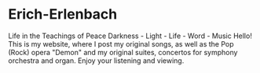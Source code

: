 # Erich-Erlenbach
Life in the Teachings of Peace Darkness - Light - Life - Word - Music Hello! This is my website, where I post my original songs, as well as the Pop (Rock) opera "Demon" and my original suites, concertos for symphony orchestra and organ. Enjoy your listening and viewing.
